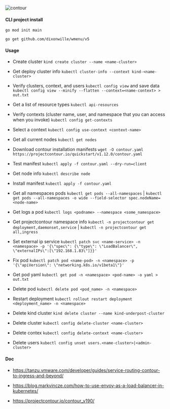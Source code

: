 ![contour](https://www.nexodev.org/uploads/cloud/francisco-verdugo/k8s/fd5ed-contour1.png)

#### CLI project install

`go mod init main`

`go get github.com/dixonwille/wmenu/v5`

#### Usage

- Create cluster `kind create cluster --name <name-cluster>`

- Get deploy cluster info `kubectl cluster-info --context kind-<name-cluster>`

- Verify clusters, context, and users `kubectl config view` and save data `kubectl config view --minify --flatten --context=<name-context> > out.txt`

- Get a list of resource types `kubectl api-resources`

- Verify contexts (cluster name, user, and namespace that you can access when you invoke) `kubectl config get-contexts`

- Select a context `kubectl config use-context <context-name>`

- Get all current nodes `kubectl get nodes`

- Download contour installation manifests `wget -O contour.yaml https://projectcontour.io/quickstart/v1.12.0/contour.yaml`

- Test manifest `kubectl apply -f contour.yaml --dry-run=client`

- Get node info `kubectl describe node`

- Install manifest `kubectl apply -f contour.yaml`

- Get all namespaces pods `kubectl get pods --all-namespaces` | `kubectl get pods --all-namespaces -o wide --field-selector spec.nodeName=<node-name>`

- Get logs a pod `kubectl logs <podname> --namespace <some_namespace>`

- Get projectcontour namespace info `kubectl -n projectcontour get deployment,daemonset,service` | `kubectl -n projectcontour get all,ingress`

- Set external ip service `kubectl patch svc <name-service> -n <namespace> -p '{\"spec\": {\"type\": \"LoadBalancer\", \"externalIPs\":[\"192.168.1.83\"]}}'`

- Fix pod `kubectl patch pod <name-pod> -n <namespace> -p '{\"apiVersion\": \"networking.k8s.io/v1beta1\"}'`

- Get pod yaml `kubectl get pod -n <namespace> <pod-name> -o yaml > out.txt`

- Delete pod `kubectl delete pod <pod_name> -n <namespace>`

- Restart deployment `kubectl rollout restart deployment <deployment_name> -n <namespace>`

- Delete kind cluster `kind delete cluster --name kind-underpost-cluster`

- Delete cluster `kubectl config delete-cluster <name-cluster>`

- Delete contex `kubectl config delete-context <name-cluster>`

- Delete users `kubectl config unset users.<name-cluster>|<admin-cluster>`

#### Doc

- https://tanzu.vmware.com/developer/guides/service-routing-contour-to-ingress-and-beyond/

- https://blog.markvincze.com/how-to-use-envoy-as-a-load-balancer-in-kubernetes/

- https://projectcontour.io/contour_v190/

